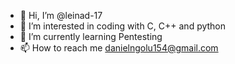 - 👋 Hi, I’m @leinad-17
- 👀 I’m interested in coding with C, C++ and python
- 🌱 I’m currently learning Pentesting
- 📫 How to reach me danielngolu154@gmail.com

<!---
leinad-17/leinad-17 is a ✨ special ✨ repository because its `README.md` (this file) appears on your GitHub profile.
You can click the Preview link to take a look at your changes.
--->
